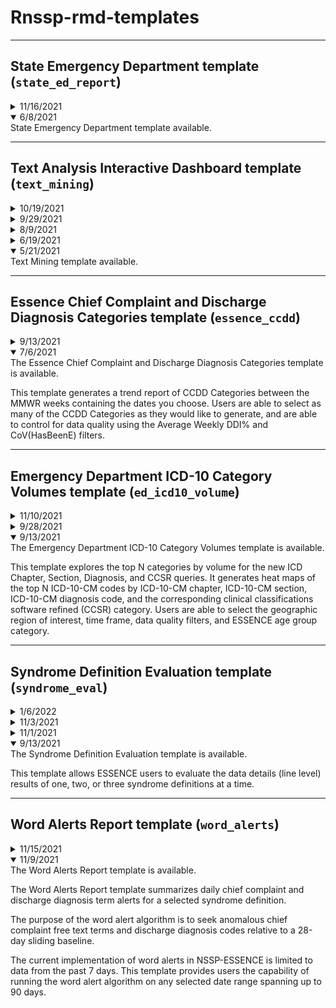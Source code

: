 # Rnssp-rmd-templates
<hr>

## State Emergency Department template (`state_ed_report`)

<details>

<summary>11/16/2021</summary>
The State Emergency Department template has been updated. This version has:

* Modified algorithm for trajectory analysis to improve state and county-level trend classifications.

* Improved figure sizing to accommodate the selection of many categories.

* Improved time series visualizations, color palettes.

* Added interactive sparklines to DT table, Improve table formatting.

</details>


<details open>

<summary>6/8/2021</summary>
State Emergency Department template available.

</details>

<hr>

## Text Analysis Interactive Dashboard template (`text_mining`)

<details>

<summary>10/19/2021</summary>
The Text Mining template has been updated. 

This version contains a custom Query field that allows users to enter their own ESSENCE query.

</details>


<details>

<summary>9/29/2021</summary>
The Text Mining template has been updated. This version:

* Prematurely exits the knit when bad User Credentials are entered.

* Prematurely exits the knit when an empty dataset is returned by the API.

</details>

<details>

<summary>8/9/2021</summary>
The Text Mining template has been updated. This version:

* Asks for document title in parameter GUI

* Includes age groups 2 - 5

* Allows user to limit to a site or group of sites

* Allows users to subset down to particular age groups if they wish. By default, the data pull should pull CCQV data which doesn't contain age. If a user selects full details, then the age group filtering will apply. All possible age group options have been added. 

* Fixes a typo for a parameter name - replaced "ccdd_category_string" with "definition_string"

*Changes the default CCDD Category to COVID-DD
 

</details>

<details>

<summary>6/19/2021</summary>
The Text Mining template has been updated. This version contains the following updates:

* Users now have a choice to select a syndrome definition from a list of all CCDD categories, subsyndromes, and syndromes that are currently in the system. Users no longer need to manually paste in the query to populate on the Background tab. The input option allows for users to type and search for a definition type and name when knitting with parameters. As done in the combined category fields in ESSENCE, CCDD categories are proceeded by CCDD Category, subsyndromes by Subsyndrome, and syndrome by Syndrome.

* Chief complaint correlation network graph (based on Pearson correlation). Terms are filtered with a correlation greater than 0.15. Opacity of the edges/lines represents the magnitude of correlation. Note that pairs that occur next to each other in the chief complaint are removed in an attempt to avoid identifying term pairs that one would expect to see and that show up in the top 200 bigrams. Also added is a search table below the graph so that users can search for correlations for a term of interest. 

* n-gram trend analysis for chief complaint and discharge diagnosis unigrams and bigrams. The sections of code that generate these have been modified to prevent errors when there are no significant terms identified. 

</details>

<details open>
<summary>5/21/2021</summary>
Text Mining template available.
</details>

<hr>

## Essence Chief Complaint and Discharge Diagnosis Categories template (`essence_ccdd`)

<details>

<summary>9/13/2021</summary>
The Essence Chief Complaint and Discharge Diagnosis Categories template has been updated. This version:

* Contains some minor update to the GUI.

* Allows users to generate the report for a specific site.

</details>

<details open>

<summary>7/6/2021</summary>
The Essence Chief Complaint and Discharge Diagnosis Categories template is available.

This template generates a trend report of CCDD Categories between the MMWR weeks containing the dates you choose. Users are able to select as many of the CCDD Categories as they would like to generate, and are able to control for data quality using the Average Weekly DDI\% and CoV(HasBeenE) filters.

</details>


<hr>

## Emergency Department ICD-10 Category Volumes template (`ed_icd10_volume`)

<details>

<summary>11/10/2021</summary>
The Emergency Department ICD-10 Category Volumes template has been updated. This version:

* Has additional patient demographic stratifications
* Provides facility level selection variables

</details>

<details>

<summary>9/28/2021</summary>
The Emergency Department ICD-10 Category Volumes template has been updated. This version:

* Contains an Update of the medical grouping system to be chiefcomplaintsubsyndromes when a subsyndrome is selected

* Renders properly and properly prints DDI and CoV cutpoints in the output.

</details>


<details open>

<summary>9/13/2021</summary>
The Emergency Department ICD-10 Category Volumes template is available.

This template explores the top N categories by volume for the new ICD Chapter, Section, Diagnosis, and CCSR queries. It generates heat maps of the top N ICD-10-CM codes by ICD-10-CM chapter, ICD-10-CM section, ICD-10-CM diagnosis code, and the corresponding clinical classifications software refined (CCSR) category. Users are able to select the geographic region of interest, time frame, data quality filters, and ESSENCE age group category. 

</details>

<hr>

## Syndrome Definition Evaluation template (`syndrome_eval`)

<details>

<summary>1/6/2022</summary>
The Syndrome Definition Evaluation template has been updated.

This update adds a functionality to perform the data pull by chunks of one day.

</details>

<details>

<summary>11/3/2021</summary>
The Syndrome Definition Evaluation template has been updated.

This critical update fixes an issue related to API URLs being ill-constructed when syndromes or subsyndromes are selected.

</details>

<details>

<summary>11/1/2021</summary>
The Syndrome Definition Evaluation template has been updated for performance and efficiency. It contains:

* An update to the `detect_elements()` helper function solving therefore a memory limit issue preventing a successful render of the template when large datasets are pulled.

* Some minor improvements that remove large datasets from the memory stack when they are not used.

</details>


<details open>

<summary>9/13/2021</summary>
The Syndrome Definition Evaluation template is available.

This template allows ESSENCE users to evaluate the data details (line level) results of one, two, or three syndrome definitions at a time.

</details>

<hr>

## Word Alerts Report template (`word_alerts`)

<details>

<summary>11/15/2021</summary>
The Word Alerts Report template has been updated. This version:

* Updated the API for site-level full data details to use the Syndrome Subsyndrome CCDD Combined Category field to simplify the code.

* Added a new parameter, has_been_E, so that data can be limited to ED data if specified. This only applies to ESSENCE API pulls as CCQV backup table does not have a has_been_E field.

* Removed duplicate cat() statements when no alerts are found.

* Default date range is now the most recent 90 days. Default start and end dates are calculated using base R.

</details>

<details open>

<summary>11/9/2021</summary>
The Word Alerts Report template is available.

The Word Alerts Report template summarizes daily chief complaint and discharge diagnosis term alerts for a selected syndrome definition. 

The purpose of the word alert algorithm is to seek anomalous chief complaint free text terms and discharge diagnosis codes relative to a 28-day sliding baseline. 

The current implementation of word alerts in NSSP-ESSENCE is limited to data from the past 7 days. This template provides users the capability of running the word alert algorithm on any selected date range spanning up to 90 days.

</details>
